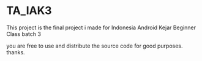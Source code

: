 # TA_IAK3

This project is the final project i made for Indonesia Android Kejar Beginner Class batch 3

you are free to use and distribute the source code for good purposes. thanks.
